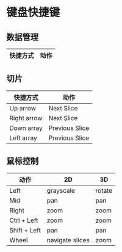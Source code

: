 # 键盘快捷键

## 数据管理

| 快捷方式  | 动作   |
| -------- | ------ |

## 切片

| 快捷方式     | 动作           |
| ----------- | -------------- |
| Up arrow    | Next Slice     |
| Right arrow | Next Slice     |
| Down array  | Previous Slice |
| Left array  | Previous Slice |

## 鼠标控制

| 动作          | 2D              | 3D     |
| ------------ | --------------- | ------ |
| Left         | grayscale       | rotate |
| Mid          | pan             | pan    |
| Right        | zoom            | zoom   |
| Ctrl + Left  | zoom            | zoom   |
| Shift + Left | pan             | pan    |
| Wheel        | navigate slices | zoom   |
